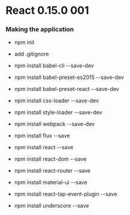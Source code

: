 React 0.15.0 001
================
### Making the application
- npm init
- add .gitignore

- npm install babel-cli --save-dev
- npm install babel-preset-es2015 --save-dev
- npm install babel-preset-react --save-dev
- npm install css-loader --save-dev
- npm install style-loader --save-dev
- npm install webpack --save-dev

- npm install flux --save
- npm install react --save
- npm install react-dom --save
- npm install react-router --save

- npm install material-ui --save
- npm install react-tap-event-plugin --save

- npm install underscore --save
